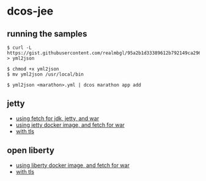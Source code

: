 # dcos-jee

## running the samples

```
$ curl -L https://gist.githubusercontent.com/realmbgl/95a2b1d33389612b792149ca296fd6bc/raw/6920c4ce9ccd1ad657a701b5c921a26755cbbaa2/yml2json > yml2json
```

```
$ chmod +x yml2json
$ mv yml2json /usr/local/bin
```

```
$ yml2json <marathon>.yml | dcos marathon app add
```

## jetty

* [using fetch for jdk, jetty, and war](jetty/jetty-f.yml)
* [using jetty docker image, and fetch for war](jetty/jetty-if.yml)
* [with tls](jetty/jetty-if-tls.yml)


## open liberty

* [using liberty docker image, and fetch for war](liberty/liberty-if.yml)
* [with tls](liberty/liberty:wq-if-tls.yml)
